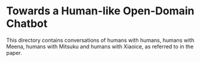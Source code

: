# Towards a Human-like Open-Domain Chatbot

This directory contains conversations of humans with humans, humans with Meena,
humans with Mitsuku and humans with Xiaoice, as referred to in the paper.
